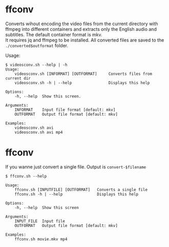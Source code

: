 # ffconv
Converts wihout encoding the video files from the current directory with ffmpeg into different containers and extracts only the English audio and subtitles. The default container format is mkv.  
It requires jq and ffmpeg to be installed.
All converted files are saved to the `./converted$outformat` folder.

Usage:

```
$ videosconv.sh --help | -h
Usage:
	videosconv.sh [INFORMAT] [OUTFORMAT]     Converts files from current dir
	videosconv.sh -h | --help            	 Displays this help

Options:
	-h, --help	Show this screen.

Arguments:
	INFORMAT	Input file format [default: mkv]
	OUTFORMAT	Output file format [default: mkv]

Examples:
	videosconv.sh avi
	videosconv.sh avi mp4
```

# ffconv

If you wanne just convert a single file.
Output is `convert-$filename`
```
$ ffconv.sh --help

Usage:
	ffconv.sh [INPUTFILE] [OUTFORMAT]   Converts a single file
	ffconv.sh -h | --help               Displays this help

Options:
	-h, --help	Show this screen

Arguments:
	INPUT_FILE	Input file
	OUTFORMAT	Output file format [default: mkv]

Examples:
	ffconv.sh movie.mkv mp4
```
